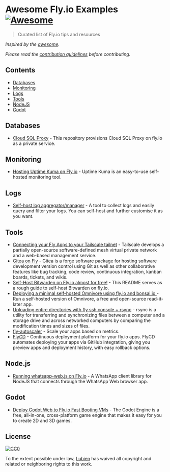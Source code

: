 # Awesome Fly.io Examples [![Awesome](https://cdn.rawgit.com/sindresorhus/awesome/d7305f38d29fed78fa85652e3a63e154dd8e8829/media/badge.svg)](https://github.com/sindresorhus/awesome)

> Curated list of Fly.io tips and resources

*Inspired by the [awesome](https://github.com/sindresorhus/awesome).*

*Please read the [contribution guidelines](CONTRIBUTING.md) before contributing.*

## Contents

- [Databases](#databases)
- [Monitoring](#monitoring)
- [Logs](#logs)
- [Tools](#tools)
- [NodeJS](#node.js)
- [Godot](#godot)

## Databases

- [Cloud SQL Proxy](https://github.com/gordalina/fly-cloud-sql-proxy) - This repository provisions Cloud SQL Proxy on fly.io as a private service.

## Monitoring

- [Hosting Uptime Kuma on Fly.io](https://community.fly.io/t/hosting-uptime-kuma-on-fly-io/14352) - Uptime Kuma is an easy-to-use self-hosted monitoring tool.

## Logs

- [Self-host log aggregator/manager](https://software.pmbanugo.me/products/fly-custom-log-manager-v1) - A tool to collect logs and easily query and filter your logs. You can self-host and further customise it as you want.

## Tools

- [Connecting your Fly Apps to your Tailscale tailnet](https://community.fly.io/t/connecting-your-fly-apps-to-your-tailscale-tailnet/17828) - Tailscale develops a partially open-source software-defined mesh virtual private network and a web-based management service.
- [Gitea on Fly](https://github.com/letto4135/gitea_on_fly) - Gitea is a forge software package for hosting software development version control using Git as well as other collaborative features like bug tracking, code review, continuous integration, kanban boards, tickets, and wikis.
- [Self-Host Bitwarden on Fly.io almost for free!](https://github.com/stevefan1999-personal/bitwarden-fly-io) - This README serves as a rough guide to self-host Bitwarden on fly.io.
- [Deploying a minimal self-hosted Omnivore using fly.io and bonsai.io
](https://blog.omnivore.app/p/deploying-a-minimal-self-hosted-omnivore) - Run a self-hosted version of Omnivore, a free and open-source read-it-later app.
- [Uploading entire directories with fly ssh console + rsync](https://community.fly.io/t/uploading-entire-directories-with-fly-ssh-console-rsync/17714) - rsync is a utility for transferring and synchronizing files between a computer and a storage drive and across networked computers by comparing the modification times and sizes of files.
- [fly-autoscaler](https://community.fly.io/t/metrics-based-autoscaling/18420) - Scale your apps based on metrics.
- [FlyCD](https://flycd.dev/) - Continuous deployment platform for your fly.io apps. FlyCD automates deploying your apps via GitHub integration, giving you preview apps and deployment history, with easy rollback options.

## Node.js

- [Running whatsapp-web.js on Fly.io](https://community.fly.io/t/running-whatsapp-web-js-on-fly-io/18214) - A WhatsApp client library for NodeJS that connects through the WhatsApp Web browser app.

## Godot

- [Deploy Godot Web to Fly.io Fast Booting VMs](https://community.fly.io/t/deploy-godot-web-to-fly-io-fast-booting-vms/17686) - The Godot Engine is a free, all-in-one, cross-platform game engine that makes it easy for you to create 2D and 3D games.

## License

[![CC0](http://mirrors.creativecommons.org/presskit/buttons/88x31/svg/cc-zero.svg)](https://creativecommons.org/publicdomain/zero/1.0/)

To the extent possible under law, [Lubien](http://lubien.me) has waived all copyright and related or neighboring rights to this work.

